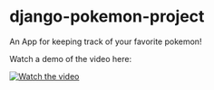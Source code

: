 # django-pokemon-project

An App for keeping track of your favorite pokemon!

Watch a demo of the video here: 

[![Watch the video](https://i.imgur.com/HE7Bvx9.jpg)](https://user-images.githubusercontent.com/61641524/220033207-ac1cd959-dd9c-44c8-95f0-87230c0ef365.mov)

